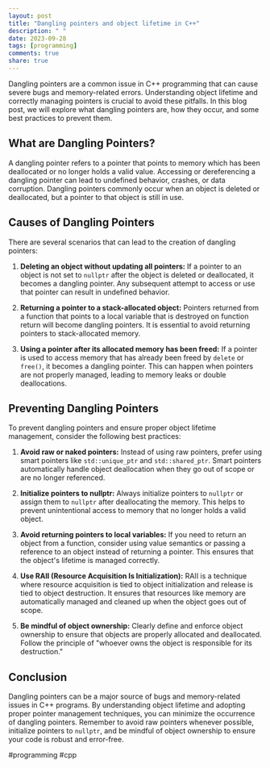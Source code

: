 ```yaml
---
layout: post
title: "Dangling pointers and object lifetime in C++"
description: " "
date: 2023-09-28
tags: [programming]
comments: true
share: true
---
```


Dangling pointers are a common issue in C++ programming that can cause severe bugs and memory-related errors. Understanding object lifetime and correctly managing pointers is crucial to avoid these pitfalls. In this blog post, we will explore what dangling pointers are, how they occur, and some best practices to prevent them.

## What are Dangling Pointers?

A dangling pointer refers to a pointer that points to memory which has been deallocated or no longer holds a valid value. Accessing or dereferencing a dangling pointer can lead to undefined behavior, crashes, or data corruption. Dangling pointers commonly occur when an object is deleted or deallocated, but a pointer to that object is still in use.

## Causes of Dangling Pointers

There are several scenarios that can lead to the creation of dangling pointers:

1. **Deleting an object without updating all pointers:** If a pointer to an object is not set to `nullptr` after the object is deleted or deallocated, it becomes a dangling pointer. Any subsequent attempt to access or use that pointer can result in undefined behavior.

2. **Returning a pointer to a stack-allocated object:** Pointers returned from a function that points to a local variable that is destroyed on function return will become dangling pointers. It is essential to avoid returning pointers to stack-allocated memory.

3. **Using a pointer after its allocated memory has been freed:** If a pointer is used to access memory that has already been freed by `delete` or `free()`, it becomes a dangling pointer. This can happen when pointers are not properly managed, leading to memory leaks or double deallocations.

## Preventing Dangling Pointers

To prevent dangling pointers and ensure proper object lifetime management, consider the following best practices:

1. **Avoid raw or naked pointers:** Instead of using raw pointers, prefer using smart pointers like `std::unique_ptr` and `std::shared_ptr`. Smart pointers automatically handle object deallocation when they go out of scope or are no longer referenced.

2. **Initialize pointers to nullptr:** Always initialize pointers to `nullptr` or assign them to `nullptr` after deallocating the memory. This helps to prevent unintentional access to memory that no longer holds a valid object.

3. **Avoid returning pointers to local variables:** If you need to return an object from a function, consider using value semantics or passing a reference to an object instead of returning a pointer. This ensures that the object's lifetime is managed correctly.

4. **Use RAII (Resource Acquisition Is Initialization):** RAII is a technique where resource acquisition is tied to object initialization and release is tied to object destruction. It ensures that resources like memory are automatically managed and cleaned up when the object goes out of scope.

5. **Be mindful of object ownership:** Clearly define and enforce object ownership to ensure that objects are properly allocated and deallocated. Follow the principle of "whoever owns the object is responsible for its destruction."

## Conclusion

Dangling pointers can be a major source of bugs and memory-related issues in C++ programs. By understanding object lifetime and adopting proper pointer management techniques, you can minimize the occurrence of dangling pointers. Remember to avoid raw pointers whenever possible, initialize pointers to `nullptr`, and be mindful of object ownership to ensure your code is robust and error-free.

#programming #cpp